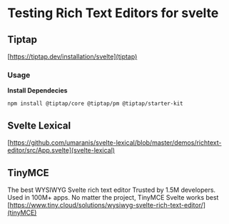 # Testing Rich Text Editors for svelte

## Tiptap
[https://tiptap.dev/installation/svelte](tiptap)

### Usage

**Install Dependecies**
```
npm install @tiptap/core @tiptap/pm @tiptap/starter-kit
```

## Svelte Lexical
[https://github.com/umaranis/svelte-lexical/blob/master/demos/richtext-editor/src/App.svelte](svelte-lexical)

## TinyMCE
The best WYSIWYG
Svelte rich text editor
Trusted by 1.5M developers. Used in 100M+ apps.
No matter the project, TinyMCE Svelte works best
[https://www.tiny.cloud/solutions/wysiwyg-svelte-rich-text-editor/](tinyMCE)
